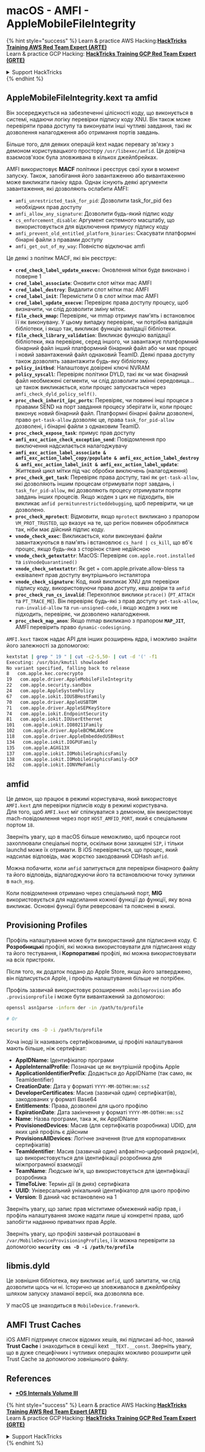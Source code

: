 # macOS - AMFI - AppleMobileFileIntegrity

{% hint style="success" %}
Learn & practice AWS Hacking:<img src="../../../.gitbook/assets/arte.png" alt="" data-size="line">[**HackTricks Training AWS Red Team Expert (ARTE)**](https://training.hacktricks.xyz/courses/arte)<img src="../../../.gitbook/assets/arte.png" alt="" data-size="line">\
Learn & practice GCP Hacking: <img src="../../../.gitbook/assets/grte.png" alt="" data-size="line">[**HackTricks Training GCP Red Team Expert (GRTE)**<img src="../../../.gitbook/assets/grte.png" alt="" data-size="line">](https://training.hacktricks.xyz/courses/grte)

<details>

<summary>Support HackTricks</summary>

* Check the [**subscription plans**](https://github.com/sponsors/carlospolop)!
* **Join the** 💬 [**Discord group**](https://discord.gg/hRep4RUj7f) or the [**telegram group**](https://t.me/peass) or **follow** us on **Twitter** 🐦 [**@hacktricks\_live**](https://twitter.com/hacktricks\_live)**.**
* **Share hacking tricks by submitting PRs to the** [**HackTricks**](https://github.com/carlospolop/hacktricks) and [**HackTricks Cloud**](https://github.com/carlospolop/hacktricks-cloud) github repos.

</details>
{% endhint %}



## AppleMobileFileIntegrity.kext та amfid

Він зосереджується на забезпеченні цілісності коду, що виконується в системі, надаючи логіку перевірки підпису коду XNU. Він також може перевіряти права доступу та виконувати інші чутливі завдання, такі як дозволення налагодження або отримання портів завдань.

Більше того, для деяких операцій kext надає перевагу зв'язку з демоном користувацького простору `/usr/libexec/amfid`. Ця довірча взаємозв'язок була зловживана в кількох джейлбрейках.

AMFI використовує **MACF** політики і реєструє свої хуки в момент запуску. Також, запобігання його завантаженню або вивантаженню може викликати паніку ядра. Однак існують деякі аргументи завантаження, які дозволяють ослабити AMFI:

* `amfi_unrestricted_task_for_pid`: Дозволити task\_for\_pid без необхідних прав доступу
* `amfi_allow_any_signature`: Дозволити будь-який підпис коду
* `cs_enforcement_disable`: Аргумент системного масштабу, що використовується для відключення примусу підпису коду
* `amfi_prevent_old_entitled_platform_binaries`: Скасувати платформні бінарні файли з правами доступу
* `amfi_get_out_of_my_way`: Повністю відключає amfi

Це деякі з політик MACF, які він реєструє:

* **`cred_check_label_update_execve:`** Оновлення мітки буде виконано і поверне 1
* **`cred_label_associate`**: Оновити слот мітки mac AMFI
* **`cred_label_destroy`**: Видалити слот мітки mac AMFI
* **`cred_label_init`**: Перемістити 0 в слот мітки mac AMFI
* **`cred_label_update_execve`:** Перевіряє права доступу процесу, щоб визначити, чи слід дозволити зміну міток.
* **`file_check_mmap`:** Перевіряє, чи mmap отримує пам'ять і встановлює її як виконувану. У цьому випадку перевіряє, чи потрібна валідація бібліотеки, і якщо так, викликає функцію валідації бібліотеки.
* **`file_check_library_validation`**: Викликає функцію валідації бібліотеки, яка перевіряє, серед іншого, чи завантажує платформний бінарний файл інший платформний бінарний файл або чи має процес і новий завантажений файл однаковий TeamID. Деякі права доступу також дозволять завантажити будь-яку бібліотеку.
* **`policy_initbsd`**: Налаштовує довірені ключі NVRAM
* **`policy_syscall`**: Перевіряє політики DYLD, такі як чи має бінарний файл необмежені сегменти, чи слід дозволити змінні середовища... це також викликається, коли процес запускається через `amfi_check_dyld_policy_self()`.
* **`proc_check_inherit_ipc_ports`**: Перевіряє, чи повинні інші процеси з правами SEND на порт завдання процесу зберігати їх, коли процес виконує новий бінарний файл. Платформні бінарні файли дозволені, право `get-task-allow` дозволяє це, права `task_for_pid-allow` дозволені, і бінарні файли з однаковим TeamID.
* **`proc_check_expose_task`**: примус прав доступу
* **`amfi_exc_action_check_exception_send`**: Повідомлення про виключення надсилається налагоджувачу
* **`amfi_exc_action_label_associate & amfi_exc_action_label_copy/populate & amfi_exc_action_label_destroy & amfi_exc_action_label_init & amfi_exc_action_label_update`**: Життєвий цикл мітки під час обробки виключень (налагодження)
* **`proc_check_get_task`**: Перевіряє права доступу, такі як `get-task-allow`, які дозволяють іншим процесам отримувати порт завдань, і `task_for_pid-allow`, які дозволяють процесу отримувати порти завдань інших процесів. Якщо жоден з цих не підходить, він викликає `amfid permitunrestricteddebugging`, щоб перевірити, чи це дозволено.
* **`proc_check_mprotect`**: Відмовити, якщо `mprotect` викликано з прапором `VM_PROT_TRUSTED`, що вказує на те, що регіон повинен оброблятися так, ніби має дійсний підпис коду.
* **`vnode_check_exec`**: Викликається, коли виконувані файли завантажуються в пам'ять і встановлює `cs_hard | cs_kill`, що вб'є процес, якщо будь-яка з сторінок стане недійсною
* **`vnode_check_getextattr`**: MacOS: Перевіряє `com.apple.root.installed` та `isVnodeQuarantined()`
* **`vnode_check_setextattr`**: Як get + com.apple.private.allow-bless та еквівалент прав доступу внутрішнього інсталятора
* &#x20;**`vnode_check_signature`**: Код, який викликає XNU для перевірки підпису коду, використовуючи права доступу, кеш довіри та `amfid`
* &#x20;**`proc_check_run_cs_invalid`**: Перехоплює виклики `ptrace()` (`PT_ATTACH` та `PT_TRACE_ME`). Він перевіряє будь-які з прав доступу `get-task-allow`, `run-invalid-allow` та `run-unsigned-code`, і якщо жоден з них не підходить, перевіряє, чи дозволено налагодження.
* **`proc_check_map_anon`**: Якщо mmap викликано з прапором **`MAP_JIT`**, AMFI перевірить право `dynamic-codesigning`.

`AMFI.kext` також надає API для інших розширень ядра, і можливо знайти його залежності за допомогою:
```bash
kextstat | grep " 19 " | cut -c2-5,50- | cut -d '(' -f1
Executing: /usr/bin/kmutil showloaded
No variant specified, falling back to release
8   com.apple.kec.corecrypto
19   com.apple.driver.AppleMobileFileIntegrity
22   com.apple.security.sandbox
24   com.apple.AppleSystemPolicy
67   com.apple.iokit.IOUSBHostFamily
70   com.apple.driver.AppleUSBTDM
71   com.apple.driver.AppleSEPKeyStore
74   com.apple.iokit.EndpointSecurity
81   com.apple.iokit.IOUserEthernet
101   com.apple.iokit.IO80211Family
102   com.apple.driver.AppleBCMWLANCore
118   com.apple.driver.AppleEmbeddedUSBHost
134   com.apple.iokit.IOGPUFamily
135   com.apple.AGXG13X
137   com.apple.iokit.IOMobileGraphicsFamily
138   com.apple.iokit.IOMobileGraphicsFamily-DCP
162   com.apple.iokit.IONVMeFamily
```
## amfid

Це демон, що працює в режимі користувача, який використовує `AMFI.kext` для перевірки підписів коду в режимі користувача.\
Для того, щоб `AMFI.kext` міг спілкуватися з демоном, він використовує mach-повідомлення через порт `HOST_AMFID_PORT`, який є спеціальним портом `18`.

Зверніть увагу, що в macOS більше неможливо, щоб процеси root захоплювали спеціальні порти, оскільки вони захищені `SIP`, і тільки launchd може їх отримати. В iOS перевіряється, що процес, який надсилає відповідь, має жорстко закодований CDHash `amfid`.

Можна побачити, коли `amfid` запитується для перевірки бінарного файлу та його відповідь, відлагоджуючи його та встановлюючи точку зупинки в `mach_msg`.

Коли повідомлення отримано через спеціальний порт, **MIG** використовується для надсилання кожної функції до функції, яку вона викликає. Основні функції були реверсовані та пояснені в книзі.

## Provisioning Profiles

Профіль налаштування може бути використаний для підписання коду. Є **Розробницькі** профілі, які можна використовувати для підписання коду та його тестування, і **Корпоративні** профілі, які можна використовувати на всіх пристроях.

Після того, як додаток подано до Apple Store, якщо його затверджено, він підписується Apple, і профіль налаштування більше не потрібен.

Профіль зазвичай використовує розширення `.mobileprovision` або `.provisionprofile` і може бути вивантажений за допомогою:
```bash
openssl asn1parse -inform der -in /path/to/profile

# Or

security cms -D -i /path/to/profile
```
Хоча іноді їх називають сертифікованими, ці профілі налаштування мають більше, ніж сертифікат:

* **AppIDName:** Ідентифікатор програми
* **AppleInternalProfile**: Позначає це як внутрішній профіль Apple
* **ApplicationIdentifierPrefix**: Додається до AppIDName (так само, як TeamIdentifier)
* **CreationDate**: Дата у форматі `YYYY-MM-DDTHH:mm:ssZ`
* **DeveloperCertificates**: Масив (зазвичай один) сертифікат(ів), закодованих у форматі Base64
* **Entitlements**: Права, дозволені для цього профілю
* **ExpirationDate**: Дата закінчення у форматі `YYYY-MM-DDTHH:mm:ssZ`
* **Name**: Назва програми, така ж, як AppIDName
* **ProvisionedDevices**: Масив (для сертифікатів розробника) UDID, для яких цей профіль є дійсним
* **ProvisionsAllDevices**: Логічне значення (true для корпоративних сертифікатів)
* **TeamIdentifier**: Масив (зазвичай один) алфавітно-цифровий рядок(и), що використовується для ідентифікації розробника для міжпрограмної взаємодії
* **TeamName**: Людське ім'я, що використовується для ідентифікації розробника
* **TimeToLive**: Термін дії (в днях) сертифіката
* **UUID**: Універсальний унікальний ідентифікатор для цього профілю
* **Version**: В даний час встановлено на 1

Зверніть увагу, що запис прав міститиме обмежений набір прав, і профіль налаштування зможе надати лише ці конкретні права, щоб запобігти наданню приватних прав Apple.

Зверніть увагу, що профілі зазвичай розташовані в `/var/MobileDeviceProvisioningProfiles`, і їх можна перевірити за допомогою **`security cms -D -i /path/to/profile`**

## **libmis.dyld**

Це зовнішня бібліотека, яку викликає `amfid`, щоб запитати, чи слід дозволити щось чи ні. Історично це зловживалося в джейлбрейку шляхом запуску зламаної версії, яка дозволяла все.

У macOS це знаходиться в `MobileDevice.framework`.

## AMFI Trust Caches

iOS AMFI підтримує список відомих хешів, які підписані ad-hoc, званий **Trust Cache** і знаходиться в секції kext `__TEXT.__const`. Зверніть увагу, що в дуже специфічних і чутливих операціях можливо розширити цей Trust Cache за допомогою зовнішнього файлу.

## References

* [**\*OS Internals Volume III**](https://newosxbook.com/home.html)

{% hint style="success" %}
Learn & practice AWS Hacking:<img src="../../../.gitbook/assets/arte.png" alt="" data-size="line">[**HackTricks Training AWS Red Team Expert (ARTE)**](https://training.hacktricks.xyz/courses/arte)<img src="../../../.gitbook/assets/arte.png" alt="" data-size="line">\
Learn & practice GCP Hacking: <img src="../../../.gitbook/assets/grte.png" alt="" data-size="line">[**HackTricks Training GCP Red Team Expert (GRTE)**<img src="../../../.gitbook/assets/grte.png" alt="" data-size="line">](https://training.hacktricks.xyz/courses/grte)

<details>

<summary>Support HackTricks</summary>

* Check the [**subscription plans**](https://github.com/sponsors/carlospolop)!
* **Join the** 💬 [**Discord group**](https://discord.gg/hRep4RUj7f) or the [**telegram group**](https://t.me/peass) or **follow** us on **Twitter** 🐦 [**@hacktricks\_live**](https://twitter.com/hacktricks\_live)**.**
* **Share hacking tricks by submitting PRs to the** [**HackTricks**](https://github.com/carlospolop/hacktricks) and [**HackTricks Cloud**](https://github.com/carlospolop/hacktricks-cloud) github repos.

</details>
{% endhint %}
